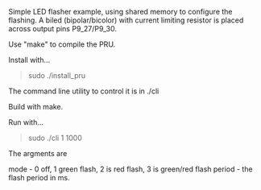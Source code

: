 Simple LED flasher example, using shared memory to configure the flashing.  A biled (bipolar/bicolor) with current limiting resistor is placed across output pins P9_27/P9_30.

Use "make" to compile the PRU.

Install with...

> sudo ./install_pru

The command line utility to control it is in ./cli

Build with make.

Run with...

> sudo ./cli 1 1000

The argments are 

mode - 0 off, 1 green flash, 2 is red flash, 3 is green/red flash
period - the flash period in ms.

